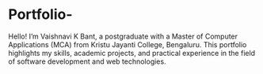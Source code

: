 # Portfolio-
Hello! I’m Vaishnavi K Bant, a postgraduate with a Master of Computer Applications (MCA) from Kristu Jayanti College, Bengaluru. This portfolio highlights my skills, academic projects, and practical experience in the field of software development and web technologies.
